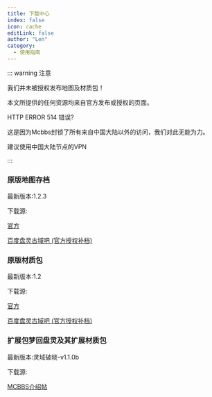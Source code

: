 ```yaml
---
title: 下载中心
index: false
icon: cache
editLink: false
author: "Len"
category:
  - 使用指南
---
```


::: warning  注意

我们并未被授权发布地图及材质包！

本文所提供的任何资源均来自官方发布或授权的页面。

HTTP ERROR 514 错误?

这是因为Mcbbs封锁了所有来自中国大陆以外的访问，我们对此无能为力。

建议使用中国大陆节点的VPN

::: 

### **原版地图存档**

最新版本:1.2.3

下载源:

 [官方](https://search.mcbbs.net/plugin.php?id=link_redirect&target=http%3A%2F%2Fpan-gu-continent.blogspot.tw%2F)

[百度盘灵古域吧 (官方授权补档)](https://tieba.baidu.com/p/6132497097?pn=1)



### **原版材质包**

最新版本:1.2

下载源:

[官方](http://pan-gu-continent.blogspot.com/)

[百度盘灵古域吧 (官方授权补档)](https://tieba.baidu.com/p/6132497097?pn=1)



### **扩展包梦回盘灵及其扩展材质包**

最新版本:灵域破晓-v1.1.0b

下载源: 

[MCBBS介绍帖](https://search.mcbbs.net/thread-1116615-1-1.html)
